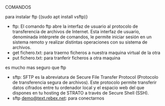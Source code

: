 COMANDOS

para instalar ftp {(sudo apt install vsftp)}
- ftp: El comando ftp abre la interfaz de usuario al protocolo de transferencia de archivos de Internet. Esta interfaz de usuario, denominada intérprete de comandos, le permite iniciar sesión en un sistema remoto y realizar distintas operaciones con su sistema de archivos.
 - get fichero.txt: para traerno ficheros a nuestra maquina virtual de la otra
 - put fichero.txt: para tranferir ficheros a otra maquina

es mucho mas seguro que ftp
- sftp: SFTP es la abreviatura de Secure File Transfer Protocol (Protocolo de transferencia segura de archivos). Este protocolo permite transferir datos cifrados entre tu ordenador local y el espacio web del que dispones en tu hosting de STRATO a través de Secure Shell (SSH).
 - sftp demo@text.rebex.net: para conectarnos 
